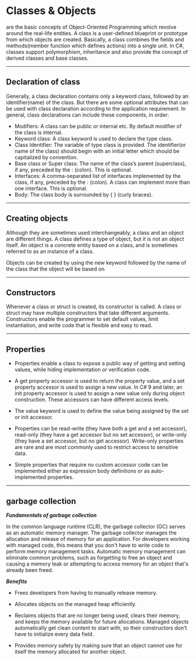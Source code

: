 # Classes & Objects

are the basic concepts of Object-Oriented Programming which revolve around the real-life entities. A class is a user-defined blueprint or prototype from which objects are created. Basically, a class combines the fields and methods(member function which defines actions) into a single unit. In C#, classes support polymorphism, inheritance and also provide the concept of derived classes and base classes.

---

## Declaration of class

Generally, a class declaration contains only a keyword class, followed by an identifier(name) of the class. But there are some optional attributes that can be used with class declaration according to the application requirement. In general, class declarations can include these components, in order:

- Modifiers: A class can be public or internal etc. By default modifier of the class is internal.
- Keyword class: A class keyword is used to declare the type class.
- Class Identifier: The variable of type class is provided. The identifier(or name of the class) should begin with an initial letter which should be capitalized by convention.
- Base class or Super class: The name of the class’s parent (superclass), if any, preceded by the : (colon). This is optional.
- Interfaces: A comma-separated list of interfaces implemented by the class, if any, preceded by the : (colon). A class can implement more than one interface. This is optional.
- Body: The class body is surrounded by { } (curly braces).
---

## Creating objects

Although they are sometimes used interchangeably, a class and an object are different things. A class defines a type of object, but it is not an object itself. An object is a concrete entity based on a class, and is sometimes referred to as an instance of a class.

Objects can be created by using the new keyword followed by the name of the class that the object will be based on

---

## Constructors

Whenever a class or struct is created, its constructor is called. A class or struct may have multiple constructors that take different arguments. Constructors enable the programmer to set default values, limit instantiation, and write code that is flexible and easy to read.

---

## Properties

- Properties enable a class to expose a public way of getting and setting values, while hiding implementation or verification code.

- A get property accessor is used to return the property value, and a set property accessor is used to assign a new value. In C# 9 and later, an init property accessor is used to assign a new value only during object construction. These accessors can have different access levels.

- The value keyword is used to define the value being assigned by the set or init accessor.

- Properties can be read-write (they have both a get and a set accessor), read-only (they have a get accessor but no set accessor), or write-only (they have a set accessor, but no get accessor). Write-only properties are rare and are most commonly used to restrict access to sensitive data.

- Simple properties that require no custom accessor code can be implemented either as expression body definitions or as auto-implemented properties.

---

## garbage collection

***Fundamentals of garbage collection***

In the common language runtime (CLR), the garbage collector (GC) serves as an automatic memory manager. The garbage collector manages the allocation and release of memory for an application. For developers working with managed code, this means that you don't have to write code to perform memory management tasks. Automatic memory management can eliminate common problems, such as forgetting to free an object and causing a memory leak or attempting to access memory for an object that's already been freed.

***Benefits***

- Frees developers from having to manually release memory.

- Allocates objects on the managed heap efficiently.

- Reclaims objects that are no longer being used, clears their memory, and keeps the memory available for future allocations. Managed objects automatically get clean content to start with, so their constructors don't have to initialize every data field.

- Provides memory safety by making sure that an object cannot use for itself the memory allocated for another object.
